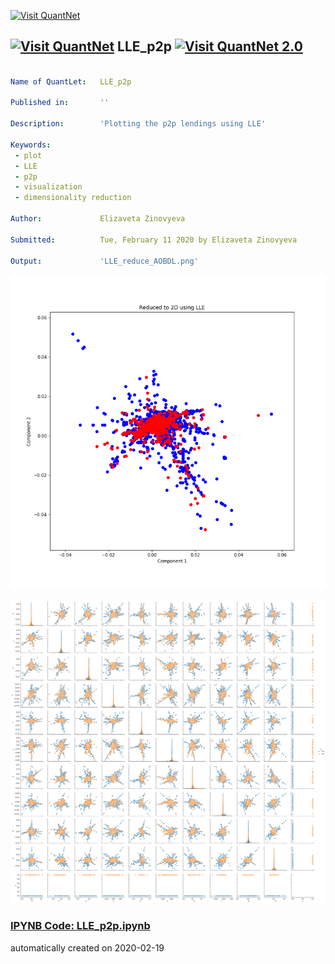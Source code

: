 [<img src="https://github.com/QuantLet/Styleguide-and-FAQ/blob/master/pictures/banner.png" width="888" alt="Visit QuantNet">](http://quantlet.de/)

## [<img src="https://github.com/QuantLet/Styleguide-and-FAQ/blob/master/pictures/qloqo.png" alt="Visit QuantNet">](http://quantlet.de/) **LLE_p2p** [<img src="https://github.com/QuantLet/Styleguide-and-FAQ/blob/master/pictures/QN2.png" width="60" alt="Visit QuantNet 2.0">](http://quantlet.de/)

```yaml

Name of QuantLet:   LLE_p2p

Published in:       ''

Description:        'Plotting the p2p lendings using LLE'

Keywords:
 - plot
 - LLE
 - p2p
 - visualization
 - dimensionality reduction

Author:             Elizaveta Zinovyeva

Submitted:          Tue, February 11 2020 by Elizaveta Zinovyeva

Output:             'LLE_reduce_AOBDL.png'

```

![Picture1](LLE_reduce.png)

![Picture2](p2p_LLE_n_components10.png)

### [IPYNB Code: LLE_p2p.ipynb](LLE_p2p.ipynb)


automatically created on 2020-02-19
